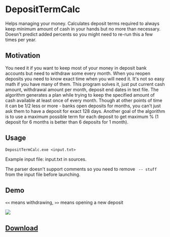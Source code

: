 # DepositTermCalc
Helps managing your money. Calculates deposit terms required to always keep minimum amount of cash in your hands but no more than necessary. Doesn't predict added percents so you might need to re-run this a few times per year.

## Motivation
You need it if you want to keep most of your money in deposit bank accounts but need to withdraw some every month.
When you reopen deposits you need to know exact time when you will need it.
It's not so easy math if you have many of them.
This program solves it, just put current cash amount, withdrawal amount per month, deposit end dates in text file.
The algorithm generates a plan while trying to keep the specified amount of cash available at least once of every month.
Though at other points of time it can be 1/2 less or more - banks open deposits for months, you can't just ask them to have a deposit for exact 128 days.
Another goal of the algorithm is to use a maximum possible term for each deposit to get maximum % (1 deposit for 6 months is better than 6 deposits for 1 month).

## Usage
`DepositTermCalc.exe <input.txt>`

Example input file: input.txt in sources.

The parser doesn't support comments so you need to remove ` -- stuff` from the input file before launching.

## Demo
`<<` means withdrawing,
`>>` means opening a new deposit

<img src="https://i.imgur.com/0MPwAwi.png" />

## <a href="https://github.com/AqlaSolutions/DepositTermCalc/releases">Download</a>
